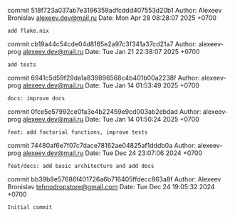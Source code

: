 commit 518f723a037ab7e3196359adfcddd407553d20b1
Author: Alexeev Bronislav <alexeev.dev@mail.ru>
Date:   Mon Apr 28 08:28:07 2025 +0700

    add flake.nix

commit cb19a44c54cde04d8165e2a97c3f341a37cd21a7
Author: alexeev-prog <alexeev.dev@mail.ru>
Date:   Tue Jan 21 22:38:07 2025 +0700

    add tests

commit 6941c5d59f29da1a839896568c4b401b00a2238f
Author: alexeev-prog <alexeev.dev@mail.ru>
Date:   Tue Jan 14 01:53:49 2025 +0700

    docs: improve docs

commit 0fce5e57992ce0fa3e4b22459e9cd003ab2ebdad
Author: alexeev-prog <alexeev.dev@mail.ru>
Date:   Tue Jan 14 01:50:24 2025 +0700

    feat: add factorial functions, improve tests

commit 74480af6e7f07c7dace78162ae04825af1dddb0a
Author: alexeev-prog <alexeev.dev@mail.ru>
Date:   Tue Dec 24 23:07:06 2024 +0700

    feat/docs: add basic architecture and add docs

commit bb39b8e57686f401726a6b716405ffdecc863a8f
Author: Alexeev Bronislav <tehnodropstore@gmail.com>
Date:   Tue Dec 24 19:05:32 2024 +0700

    Initial commit
